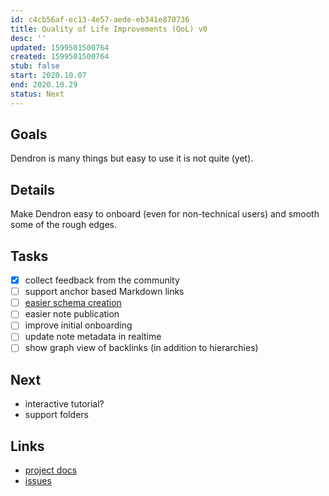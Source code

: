 ```yaml
---
id: c4cb56af-ec13-4e57-aede-eb341e870736
title: Quality of Life Improvements (QoL) v0
desc: ''
updated: 1599501500764
created: 1599501500764
stub: false
start: 2020.10.07
end: 2020.10.29
status: Next
---
```

## Goals

Dendron is many things but easy to use it is not quite (yet). 

## Details

Make Dendron easy to onboard (even for non-technical users) and smooth some of the rough edges. 

## Tasks

- [x] collect feedback from the community
- [ ] support anchor based Markdown links
- [ ] [easier schema creation](https://github.com/dendronhq/dendron/issues/249)
- [ ] easier note publication
- [ ] improve initial onboarding
- [ ] update note metadata in realtime
- [ ] show graph view of backlinks (in addition to hierarchies)

## Next

- interactive tutorial?
- support folders

## Links

- [project docs](https://dendron.so/notes/c4cb56af-ec13-4e57-aede-eb341e870736.html)
- [issues](https://github.com/dendronhq/dendron/labels/pro.qol-v0)

